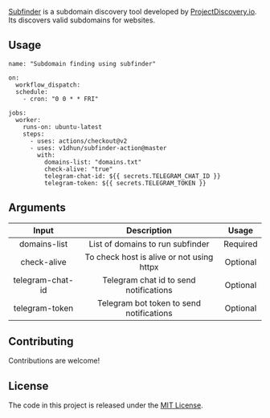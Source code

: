 
[Subfinder](https://github.com/projectdiscovery/subfinder) is a subdomain discovery tool developed by [ProjectDiscovery.io](https://twitter.com/pdiscoveryio). Its discovers valid subdomains for websites.

## Usage
```
name: "Subdomain finding using subfinder"

on:
  workflow_dispatch:
  schedule:
    - cron: "0 0 * * FRI"

jobs:
  worker:
    runs-on: ubuntu-latest
    steps:
      - uses: actions/checkout@v2
      - uses: v1dhun/subfinder-action@master
        with:
          domains-list: "domains.txt"
          check-alive: "true"
          telegram-chat-id: ${{ secrets.TELEGRAM_CHAT_ID }}
          telegram-token: ${{ secrets.TELEGRAM_TOKEN }}
```

## Arguments

| Input  | Description | Usage |
| :---:     |     :---:   |    :---:   |
| domains-list  | List of domains to run subfinder | Required
| check-alive  | To check host is alive or not using httpx | Optional
| telegram-chat-id  | Telegram chat id to send notifications  | Optional
| telegram-token  | Telegram bot token to send notifications | Optional

## Contributing

Contributions are welcome!

## License

The code in this project is released under the [MIT License](LICENSE).